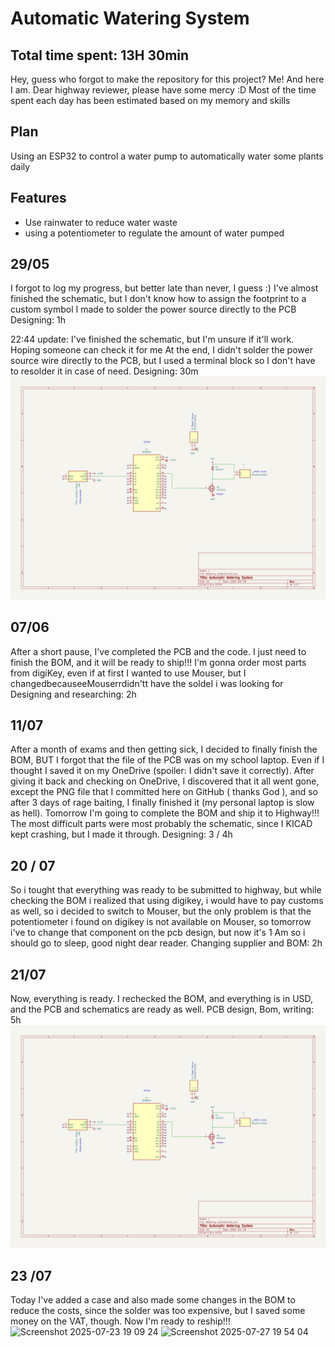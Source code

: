 # Automatic Watering System

## Total time spent: 13H 30min
Hey, guess who forgot to make the repository for this project? Me! And here I am. 
Dear highway reviewer, please have some mercy :D
Most of the time spent each day has been estimated based on my memory and skills
## Plan
Using an ESP32 to control a water pump to automatically water some plants daily

## Features
- Use rainwater to reduce water waste
- using a potentiometer to regulate the amount of water pumped

## 29/05
I forgot to log my progress, but better late than never, I guess :)
I've almost finished the schematic, but I don't know how to assign the footprint to a custom symbol I made to solder the power source directly to the PCB
Designing: 1h

22:44 update:
I've finished the schematic, but I'm unsure if it'll work. Hoping someone can check it for me
At the end, I didn't solder the power source wire directly to the PCB, but I used a terminal block so I don't have to resolder it in case of need.
Designing: 30m
<img src="https://github.com/RayaneGuebre/Automatic-Watering-System/blob/main/schematic.png?raw=true" alt="schematic.png"/>


## 07/06
After a short pause, I've completed the PCB and the code. I just need to finish the BOM, and it will be ready to ship!!!
I'm gonna order most parts from digiKey, even if at first I wanted to use Mouser, but I changedbecauseeMouserrdidn'tt have the soldeI i was looking for
Designing and researching: 2h
  

## 11/07
After a month of exams and then getting sick, I decided to finally finish the BOM, BUT I forgot that the file of the PCB was on my school laptop. Even if  I thought I saved it on my OneDrive (spoiler: I didn't save it correctly). After giving it back and checking on OneDrive, I discovered that it all went gone, except the PNG file that I committed here on GitHub ( thanks God ), and so after 3 days of rage baiting, I finally finished it (my personal laptop is slow as hell). Tomorrow I'm going to complete the BOM and ship it to Highway!!!
The most difficult parts were most probably the schematic, since I KICAD kept crashing, but I made it through.
Designing: 3 / 4h

## 20 / 07
So i tought that everything was ready to be submitted to highway, but while checking the BOM i realized that using digikey, i would have to pay customs as well, so i decided to switch to Mouser, but the only problem is that the potentiometer i found on digikey is not available on Mouser, so tomorrow i've to change that component on the pcb design, but now it's 1 Am so i should go to sleep, good night dear reader. 
Changing supplier and BOM: 2h


## 21/07
Now, everything is ready. I rechecked the BOM, and everything is in USD, and the PCB and schematics are ready as well.
PCB design, Bom, writing: 5h
<img src="https://github.com/RayaneGuebre/Automatic-Watering-System/blob/main/schematic.png?raw=true" alt="schematic.png"/>
## 23 /07

Today I've added a case and also made some changes in the BOM to reduce the costs, since the solder was too expensive, but I saved some money on the VAT, though. Now I'm ready to reship!!!
<img width="693" height="361" alt="Screenshot 2025-07-23 19 09 24" src="https://github.com/user-attachments/assets/c1837278-2781-4f4d-963a-eaeb3ce0cdfa" />
<img width="596" height="310" alt="Screenshot 2025-07-27 19 54 04" src="https://github.com/user-attachments/assets/46a67ec9-5d3e-4ac3-9c07-a23e248eeecd" />

